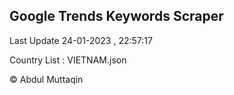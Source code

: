 

## Google Trends Keywords Scraper 
 
Last Update 24-01-2023 , 22:57:17

Country List :
VIETNAM.json



© Abdul Muttaqin 
